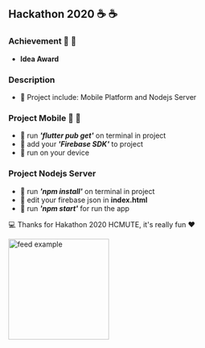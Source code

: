 ## Hackathon 2020 :coffee: :coffee:

### Achievement :tada: :tada:
- **Idea Award**

### Description
- :rocket: Project include: Mobile Platform and Nodejs Server

### Project Mobile :snail: :snail:
- :rocket: run ***'flutter pub get'*** on terminal in project
- :rocket: add your ***'Firebase SDK'*** to project
- :rocket: run on your device

### Project Nodejs Server
- :rocket: run ***'npm install'*** on terminal in project
- :rocket: edit your firebase json in **index.html**
- :rocket: run ***'npm start'*** for run the app

:computer: Thanks for Hakathon 2020 HCMUTE, it's really fun :heart:

<p>
<img src="https://raw.githubusercontent.com/lambiengcode/hackathon2020/master/nodejs/File/BTTuan8/%2018110239-Đào%20Hồng%20Vinh-BTTuan8.jpg" alt="feed example" width="200">
</p>


